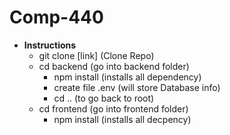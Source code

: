 # Comp-440

- **Instructions**
  - git clone [link] (Clone Repo)
  - cd backend (go into backend folder)
    - npm install (installs all dependency)
    - create file .env (will store Database info)
    - cd .. (to go back to root)
  - cd frontend (go into frontend folder)
    - npm install (installs all decpency)